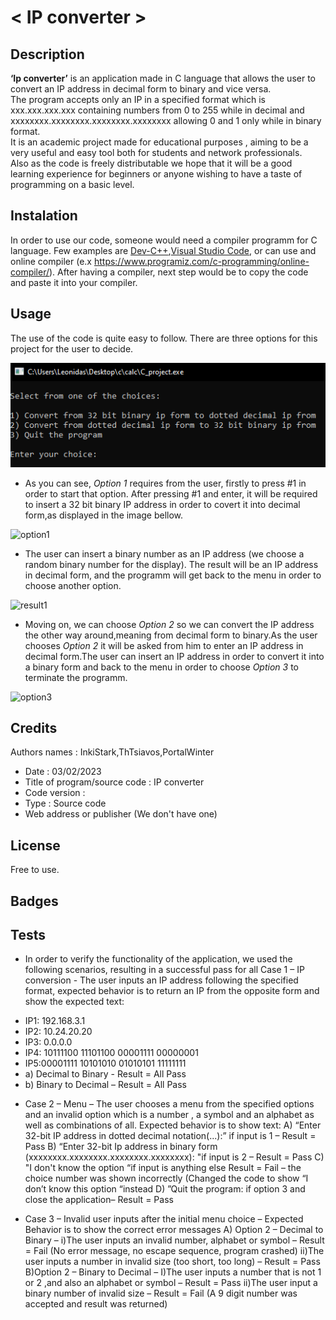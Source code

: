# < IP converter >

## Description 

**‘Ip converter’** is an application made in C language that allows the user to convert an IP address in decimal form to binary and vice versa.<br>
The program accepts only an IP in a specified format which is xxx.xxx.xxx.xxx containing numbers from 0 to 255 while in decimal and xxxxxxxx.xxxxxxxx.xxxxxxxx.xxxxxxxx allowing 0 and 1 only while in binary format.<br>
It is an academic project made for educational purposes , aiming to be a very useful and easy tool both for students and network professionals.<br> 
Also as the code is freely distributable we hope that it will be a good learning experience for beginners or anyone wishing to have a taste of programming on a basic level.<br>

## Instalation

In order to use our code, someone would need a compiler programm for C language. Few examples are [Dev-C++](https://sourceforge.net/projects/orwelldevcpp/),[Visual Studio Code](https://code.visualstudio.com/download), or can use and online compiler (e.x https://www.programiz.com/c-programming/online-compiler/). 
After having a compiler, next step would be to copy the code and paste it into your compiler.

## Usage

The use of the code is quite easy to follow. There are three options for this project for the user to decide.

![](images/Execute.png) 

+ As you can see, _Option 1_ requires from the user,
firstly to press #1 in order to start that option. After pressing #1 and enter, it will be required to insert a 32 bit binary IP address in order to covert it into decimal form,as displayed in the image bellow.

![option1](https://user-images.githubusercontent.com/116667541/215594162-f8741161-184c-415e-94a0-88c74cdfb522.png)

+ The user can insert a binary number as an IP address (we choose a random binary number for the display). The result will be an IP address in decimal form, and the programm will get back to the menu in order to choose another option.

![result1](https://user-images.githubusercontent.com/116667541/215596599-1fa57167-22a1-48c5-8f73-3901d77a9c74.png)

+ Moving on, we can choose _Option 2_ so we can convert the IP address the other way around,meaning from decimal form to binary.As the user chooses _Option 2_ it will be asked from him to enter an IP address in decimal form.The user can insert an IP address in order to convert it into a binary form and back to the menu in order to choose _Option 3_ to terminate the programm.

![option3](https://user-images.githubusercontent.com/116667541/215598328-7b736d76-43b7-4d35-ad31-048a5a93d1e9.png)





## Credits

Authors names : InkiStark,ThTsiavos,PortalWinter 
- Date : 03/02/2023
- Title of program/source code : IP converter
- Code version :
- Type : Source code
- Web address or publisher (We don't have one)

## License 

Free to use.

## Badges

## Tests


+ In order to verify the functionality of the application, we used the following scenarios, resulting in a successful pass for all
Case 1 – IP conversion - The user inputs an IP address following the specified format,
expected behavior is to return an IP from the opposite form and show the expected text:

<ul>
<li>IP1: 192.168.3.1</li> <li>IP2: 10.24.20.20</li> <li>IP3: 0.0.0.0</li>
<li>IP4: 10111100 11101100 00001111 00000001</li>
<li>IP5:00001111 10101010 01010101 11111111</li>
<li>a)    Decimal to Binary -   Result = All Pass</li>
<li>b)    Binary to Decimal –    Result = All Pass</li>
</ul>      

+ Case 2 – Menu – The user chooses a menu from the specified options and an invalid option which is a number , a symbol and an alphabet as well as combinations of all.
Expected behavior is to show text:
A) “Enter 32-bit IP address in dotted decimal notation(...):” if input is 1 – Result = Pass
B) “Enter 32-bit Ip address in binary form (xxxxxxxx.xxxxxxxx.xxxxxxxx.xxxxxxxx): "if input is 2 – Result = Pass
C) "I don't know the option “if input is anything else Result = Fail – the choice number was shown incorrectly (Changed the code to show “I don’t know this option “instead
D) ”Quit the program: if option 3 and close the application– Result = Pass

+ Case 3 – Invalid user inputs after the initial menu choice – Expected Behavior is to show the correct error messages
A)    Option 2 – Decimal to Binary – 
i)The user inputs an invalid number, alphabet or symbol – Result = Fail (No error message, no escape sequence, program crashed)
ii)The user inputs a number in invalid size (too short, too long) – Result = Pass
      B)Option 2 – Binary to Decimal –
I)The user inputs a number that is not 1 or 2 ,and also an alphabet or symbol – Result = Pass
ii)The user input a binary number of invalid size – Result = Fail (A 9 digit number was accepted and result was returned)
